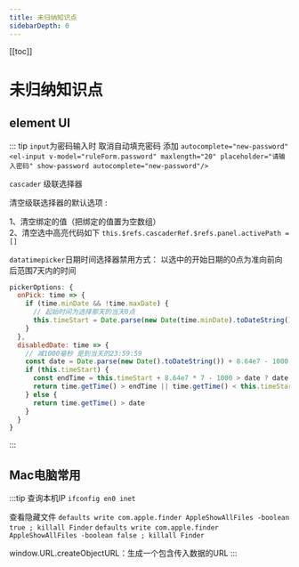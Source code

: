 ```yaml
---
title: 未归纳知识点
sidebarDepth: 0
---
```

[[toc]]
# 未归纳知识点
## element UI
::: tip
`input`为密码输入时 取消自动填充密码 添加 `autocomplete="new-password"`
`<el-input v-model="ruleForm.password" maxlength="20" placeholder="请输入密码" show-password autocomplete="new-password"/>`


`cascader` 级联选择器

清空级联选择器的默认选项 :

1、清空绑定的值（把绑定的值置为空数组）  
2、清空选中高亮代码如下
`this.$refs.cascaderRef.$refs.panel.activePath = []`

`datatimepicker`日期时间选择器禁用方式：
以选中的开始日期的0点为准向前向后范围7天内的时间
```js
pickerOptions: {
  onPick: time => {
    if (time.minDate && !time.maxDate) {
      // 起始时间为选择那天的当天0点
      this.timeStart = Date.parse(new Date(time.minDate).toDateString())
    }
  },
  disabledDate: time => {
    // 减1000毫秒 是到当天的23:59:59
    const date = Date.parse(new Date().toDateString()) + 8.64e7 - 1000
    if (this.timeStart) {
      const endTime = this.timeStart + 8.64e7 * 7 - 1000 > date ? date : this.timeStart + 8.64e7 * 7 - 1000
      return time.getTime() > endTime || time.getTime() < this.timeStart - 8.64e7 * 6 // 由于是到当天的23:59:59，所以要往前凑6天
    } else {
      return time.getTime() > date
    }
  }
}
```
:::

## Mac电脑常用
:::tip
查询本机IP
`ifconfig en0 inet`

查看隐藏文件
`defaults write com.apple.finder AppleShowAllFiles -boolean true ; killall Finder`
`defaults write com.apple.finder AppleShowAllFiles -boolean false ; killall Finder`


window.URL.createObjectURL：生成一个包含传入数据的URL
:::

